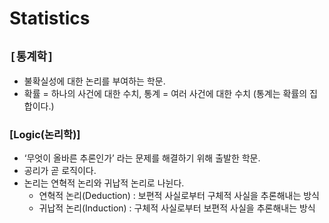 # Statistics

## `[통계학]`
* 불확실성에 대한 논리를 부여하는 학문.
* 확률 = 하나의 사건에 대한 수치, 통계 = 여러 사건에 대한 수치 (통계는 확률의 집합이다.)



### [Logic(논리학)]
* ‘무엇이 올바른 추론인가’ 라는 문제를 해결하기 위해 출발한 학문.
* 공리가 곧 로직이다.
* 논리는 연혁적 논리와 귀납적 논리로 나뉜다.
    * 연혁적 논리(Deduction) : 보편적 사실로부터 구체적 사실을 추론해내는 방식
    * 귀납적 논리(Induction) : 구체적 사실로부터 보편적 사실을 추론해내는 방식
